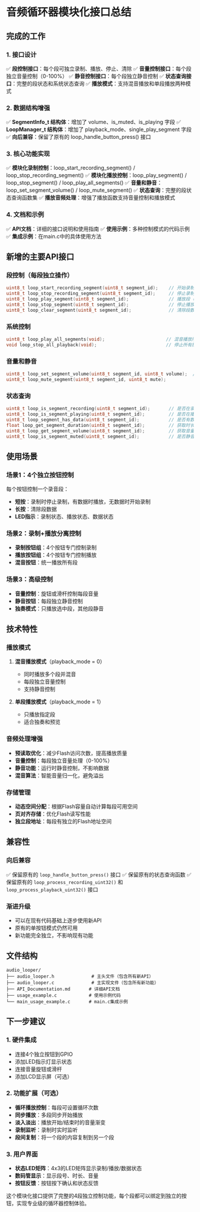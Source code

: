 # 音频循环器模块化接口总结

## 完成的工作

### 1. 接口设计
✅ **段控制接口**：每个段可独立录制、播放、停止、清除
✅ **音量控制接口**：每个段独立音量控制（0-100%）
✅ **静音控制接口**：每个段独立静音控制
✅ **状态查询接口**：完整的段状态和系统状态查询
✅ **播放模式**：支持混音播放和单段播放两种模式

### 2. 数据结构增强
✅ **SegmentInfo_t 结构体**：增加了 volume、is_muted、is_playing 字段
✅ **LoopManager_t 结构体**：增加了 playback_mode、single_play_segment 字段
✅ **向后兼容**：保留了原有的 loop_handle_button_press() 接口

### 3. 核心功能实现
✅ **模块化录制控制**：loop_start_recording_segment() / loop_stop_recording_segment()
✅ **模块化播放控制**：loop_play_segment() / loop_stop_segment() / loop_play_all_segments()
✅ **音量和静音**：loop_set_segment_volume() / loop_mute_segment()
✅ **状态查询**：完整的段状态查询函数集
✅ **播放音频处理**：增强了播放函数支持音量控制和播放模式

### 4. 文档和示例
✅ **API文档**：详细的接口说明和使用指南
✅ **使用示例**：多种控制模式的代码示例
✅ **集成示例**：在main.c中的具体使用方法

## 新增的主要API接口

### 段控制（每段独立操作）
```c
uint8_t loop_start_recording_segment(uint8_t segment_id);    // 开始录制段
uint8_t loop_stop_recording_segment(uint8_t segment_id);     // 停止录制段
uint8_t loop_play_segment(uint8_t segment_id);               // 播放段（单段模式）
uint8_t loop_stop_segment(uint8_t segment_id);               // 停止播放段
uint8_t loop_clear_segment(uint8_t segment_id);              // 清除段数据
```

### 系统控制
```c
uint8_t loop_play_all_segments(void);                       // 混音播放所有段
void loop_stop_all_playback(void);                          // 停止所有播放
```

### 音量和静音
```c
uint8_t loop_set_segment_volume(uint8_t segment_id, uint8_t volume);  // 设置音量
uint8_t loop_mute_segment(uint8_t segment_id, uint8_t mute);           // 静音控制
```

### 状态查询
```c
uint8_t loop_is_segment_recording(uint8_t segment_id);       // 是否在录制
uint8_t loop_is_segment_playing(uint8_t segment_id);         // 是否在播放
uint8_t loop_segment_has_data(uint8_t segment_id);           // 是否有数据
float loop_get_segment_duration(uint8_t segment_id);         // 获取时长
uint8_t loop_get_segment_volume(uint8_t segment_id);         // 获取音量
uint8_t loop_is_segment_muted(uint8_t segment_id);           // 是否静音
```

## 使用场景

### 场景1：4个独立按钮控制
每个按钮控制一个录音段：
- **短按**：录制时停止录制，有数据时播放，无数据时开始录制
- **长按**：清除段数据
- **LED指示**：录制状态、播放状态、数据状态

### 场景2：录制+播放分离控制
- **录制按钮组**：4个按钮专门控制录制
- **播放按钮组**：4个按钮专门控制播放
- **混音按钮**：统一播放所有段

### 场景3：高级控制
- **音量控制**：旋钮或滑杆控制每段音量
- **静音按钮**：每段独立静音控制
- **独奏模式**：只播放选中段，其他段静音

## 技术特性

### 播放模式
1. **混音播放模式**（playback_mode = 0）
   - 同时播放多个段并混音
   - 每段独立音量控制
   - 支持静音控制

2. **单段播放模式**（playback_mode = 1）
   - 只播放指定段
   - 适合独奏和预览

### 音频处理增强
- **预读取优化**：减少Flash访问次数，提高播放质量
- **音量控制**：每段独立音量处理（0-100%）
- **静音功能**：运行时静音控制，不影响数据
- **混音算法**：智能音量归一化，避免溢出

### 存储管理
- **动态空间分配**：根据Flash容量自动计算每段可用空间
- **页对齐存储**：优化Flash读写性能
- **独立段地址**：每段有独立的Flash地址空间

## 兼容性

### 向后兼容
✅ 保留原有的 `loop_handle_button_press()` 接口
✅ 保留原有的状态查询函数
✅ 保留原有的 `loop_process_recording_uint32()` 和 `loop_process_playback_uint32()` 接口

### 渐进升级
- 可以在现有代码基础上逐步使用新API
- 原有的单按钮模式仍然可用
- 新功能完全独立，不影响现有功能

## 文件结构

```
audio_looper/
├── audio_looper.h              # 主头文件（包含所有新API）
├── audio_looper.c              # 主实现文件（包含所有新功能）
├── API_Documentation.md       # 详细API文档
├── usage_example.c            # 使用示例代码
└── main_usage_example.c       # main.c集成示例
```

## 下一步建议

### 1. 硬件集成
- 连接4个独立按钮到GPIO
- 添加LED指示灯显示状态
- 连接音量旋钮或滑杆
- 添加LCD显示屏（可选）

### 2. 功能扩展（可选）
- **循环播放控制**：每段可设置循环次数
- **同步播放**：多段同步开始播放
- **淡入淡出**：播放开始/结束时的音量渐变
- **录制监听**：录制时实时监听
- **段间复制**：将一个段的内容复制到另一个段

### 3. 用户界面
- **状态LED矩阵**：4x3的LED矩阵显示录制/播放/数据状态
- **数码管显示**：显示段号、时长、音量
- **按钮反馈**：按钮按下确认和状态反馈

这个模块化接口提供了完整的4段独立控制功能，每个段都可以绑定到独立的按钮，实现专业级的循环器控制体验。
